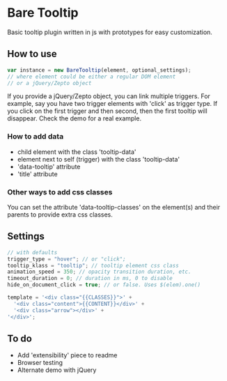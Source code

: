 # Bare Tooltip

Basic tooltip plugin written in js with prototypes for easy customization.


## How to use

```javascript
var instance = new BareTooltip(element, optional_settings);
// where element could be either a regular DOM element
// or a jQuery/Zepto object
```

If you provide a jQuery/Zepto object, you can link multiple triggers.
For example, say you have two trigger elements with 'click' as trigger type.
If you click on the first trigger and then second, then the first tooltip
will disappear. Check the demo for a real example.

### How to add data

- child element with the class 'tooltip-data'
- element next to self (trigger) with the class 'tooltip-data'
- 'data-tooltip' attribute
- 'title' attribute

### Other ways to add css classes

You can set the attribute 'data-tooltip-classes' on the element(s) and
their parents to provide extra css classes.


## Settings

```javascript
// with defaults
trigger_type = "hover"; // or "click";
tooltip_klass = "tooltip"; // tooltip element css class
animation_speed = 350; // opacity transition duration, etc.
timeout_duration = 0; // duration in ms, 0 to disable
hide_on_document_click = true; // or false. Uses $(elem).one()

template = '<div class="{{CLASSES}}">' +
  '<div class="content">{{CONTENT}}</div>' +
  '<div class="arrow"></div>' +
'</div>';
```


## To do

- Add 'extensibility' piece to readme
- Browser testing
- Alternate demo with jQuery
